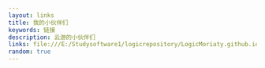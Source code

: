```yaml
---
layout: links
title: 我的小伙伴们
keywords: 链接
description: 云游的小伙伴们
links: file:///E:/Studysoftware1/logicrepository/LogicMoriaty.github.io/links.json
random: true
---
```


<YunLinks :links="formatter.links" :random="frontmatter.random" />


